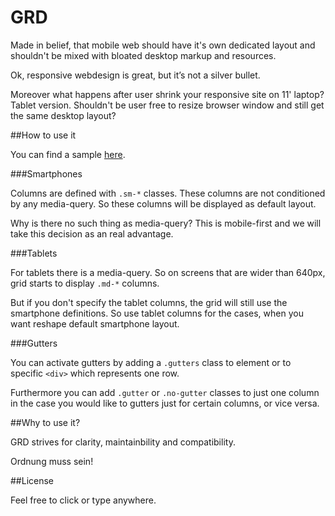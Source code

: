 GRD
=============



Made in belief, that mobile web should have it's own dedicated layout and shouldn't be mixed with bloated desktop markup and resources.

Ok, responsive webdesign is great, but it’s not a silver bullet.

Moreover what happens after user shrink your responsive site on 11' laptop?
Tablet version. Shouldn't be user free to resize browser window and still get the same desktop layout?



##How to use it


You can find a sample [here](http://dharmoslap.github.io/Singular-Grid/).

###Smartphones

Columns are defined with `.sm-*` classes.
These columns are not conditioned by any media-query.
So these columns will be displayed as default layout.

Why is there no such thing as media-query?
This is mobile-first and we will take this decision as an real advantage.

###Tablets

For tablets there is a media-query.
So on screens that are wider than 640px, grid starts to display `.md-*` columns.

But if you don't specify the tablet columns, the grid will still use the smartphone definitions.
So use tablet columns for the cases, when you want reshape default smartphone layout.


###Gutters

You can activate gutters by adding a `.gutters` class to <body> element or to specific `<div>` which represents one row.

Furthermore you can add `.gutter` or `.no-gutter` classes to just one column in the case you would like to gutters just for certain columns, or vice versa.  


##Why to use it?

GRD strives for clarity, maintainbility and compatibility.

Ordnung muss sein!


##License

Feel free to click or type anywhere.
